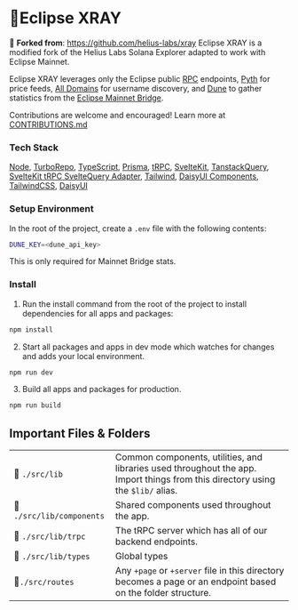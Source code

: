 # 🧱Eclipse XRAY
🔗 **Forked from**: https://github.com/helius-labs/xray
Eclipse XRAY is a modified fork of the Helius Labs Solana Explorer adapted to work with Eclipse Mainnet. 

Eclipse XRAY leverages only the Eclipse public [RPC](https://docs.eclipse.xyz/developers/rpc-and-block-explorers) endpoints, [Pyth](https://docs.eclipse.xyz/developers/oracles/pyth-network) for price feeds, [All Domains](https://docs.eclipse.xyz/developers/web3-domains/alldomains) for username discovery, and [Dune](https://dune.com/hkey/eclipse-mainnet-bridge) to gather statistics from the [Eclipse Mainnet Bridge](https://etherscan.io/address/0x83cB71D80078bf670b3EfeC6AD9E5E6407cD0fd1).

Contributions are welcome and encouraged! Learn more at [CONTRIBUTIONS.md](CONTRIBUTIONS.md)

### Tech Stack
[Node](https://nodejs.org/en/), [TurboRepo](https://turbo.build/repo), [TypeScript](https://www.typescriptlang.org/), [Prisma](https://www.prisma.io/), [tRPC](https://trpc.io/), [SvelteKit](https://kit.svelte.dev/), [TanstackQuery](https://tanstack.com/query/latest), [SvelteKit tRPC SvelteQuery Adapter](https://github.com/vishalbalaji/trpc-svelte-query-adapter), [Tailwind](https://tailwindcss.com/), [DaisyUI Components](https://daisyui.com/), [TailwindCSS](https://tailwindcss.com/), [DaisyUI](https://daisyui.com/)

### Setup Environment
In the root of the project, create a `.env` file with the following contents:
```sh
DUNE_KEY=<dune_api_key>
```
This is only required for Mainnet Bridge stats.

### Install
1. Run the install command from the root of the project to install dependencies for all apps and packages: 
```sh
npm install
```
2. Start all packages and apps in dev mode which watches for changes and adds your local environment.
```sh
npm run dev
```
3. Build all apps and packages for production.
```sh
npm run build
```

## Important Files & Folders
|                           |                                                                                                                                 |
| ------------------------- | ------------------------------------------------------------------------------------------------------------------------------- |
| 📁 `./src/lib`            | Common components, utilities, and libraries used throughout the app. Import things from this directory using the `$lib/` alias. |
| 📁 `./src/lib/components` | Shared components used throughout the app.                                                                                      |
| 📁 `./src/lib/trpc`       | The tRPC server which has all of our backend endpoints.                                                                         |
| 📁 `./src/lib/types`      | Global types                                                                                                                    |
| 📁`./src/routes`          | Any `+page` or `+server` file in this directory becomes a page or an endpoint based on the folder structure.                    |